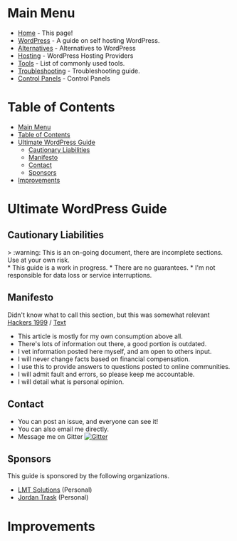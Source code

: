 # Main Menu

* [Home](README.md) - This page!
* [WordPress](wordpress.md) - A guide on self hosting WordPress.
* [Alternatives](alternatives.md) - Alternatives to WordPress
* [Hosting](hosting.md) - WordPress Hosting Providers
* [Tools](tools.md) - List of commonly used tools.
* [Troubleshooting](troubleshooting.md) - Troubleshooting guide.
* [Control Panels](controlpanels.md) - Control Panels

# Table of Contents
<!--ts-->
   * [Main Menu](README.md#main-menu)
   * [Table of Contents](README.md#table-of-contents)
   * [Ultimate WordPress Guide](README.md#ultimate-wordpress-guide)
      * [Cautionary Liabilities](README.md#cautionary-liabilities)
      * [Manifesto](README.md#manifesto)
      * [Contact](README.md#contact)
      * [Sponsors](README.md#sponsors)
   * [Improvements](README.md#improvements)

<!-- Added by: jtrask, at: Fri Oct 25 10:19:11 PDT 2019 -->

<!--te-->

# Ultimate WordPress Guide
## Cautionary Liabilities
<aside class="warning">
> :warning: This is an on-going document, there are incomplete sections. Use at your own risk.
</aside>
* This guide is a work in progress.
* There are no guarantees.
* I'm not responsible for data loss or service interruptions.

## Manifesto
Didn't know what to call this section, but this was somewhat relevant [Hackers 1999](https://www.youtube.com/watch?v=YvK7V7U5Mck) / [Text](http://phrack.org/issues/7/3.html)

* This article is mostly for my own consumption above all. 
* There's lots of information out there, a good portion is outdated.
* I vet information posted here myself, and am open to others input.
* I will never change facts based on financial compensation.
* I use this to provide answers to questions posted to online communities.
* I will admit fault and errors, so please keep me accountable.
* I will detail what is personal opinion.

## Contact
* You can post an issue, and everyone can see it! 
* You can also email me directly. 
* Message me on Gitter [![Gitter](https://badges.gitter.im/jordantrizz/community.svg)](https://gitter.im/jordantrizz/community?utm_source=badge&utm_medium=badge&utm_campaign=pr-badge) 

## Sponsors
This guide is sponsored by the following organizations.
* [LMT Solutions](https://lmt.ca) (Personal)
* [Jordan Trask](https://jordantrask.com) (Personal)

# Improvements